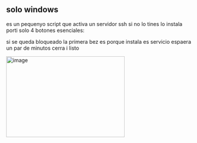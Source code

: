 
<h2>solo windows</h2>
es un pequenyo script que activa un servidor ssh si no lo tines lo instala porti solo 4 botones esenciales:


si se queda bloqueado la primera bez es porque instala es servicio espaera un par de minutos cerra i listo 




<img width="319" height="219" alt="image" src="https://github.com/user-attachments/assets/942510b4-17b1-4882-aa9c-77d6bee98a27" />
